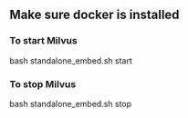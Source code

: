 
## Make sure docker is installed

### To start Milvus
bash standalone_embed.sh start

### To stop Milvus
bash standalone_embed.sh stop
